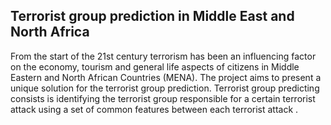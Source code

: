 Terrorist group prediction in Middle East and North Africa
-----------------------------------------------------------
From the start of the 21st century terrorism has been an influencing factor on the
economy, tourism and general life aspects of citizens in Middle Eastern and
North African Countries (MENA).
The project aims to present a unique solution for the terrorist group prediction.
Terrorist group predicting consists is identifying the terrorist group responsible
for a certain terrorist attack using a set of common features between each terrorist
attack .


